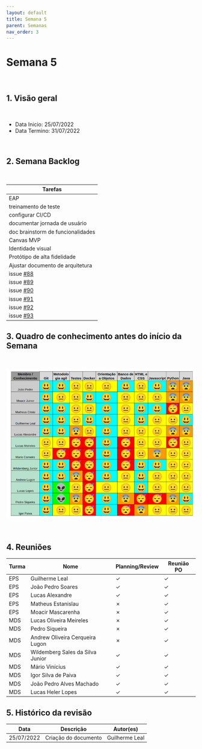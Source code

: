 ```yaml
---
layout: default
title: Semana 5
parent: Semanas
nav_order: 3
---
```


# Semana 5

<br>

## 1. Visão geral

<br>

- Data Inicio: 25/07/2022
- Data Termino: 31/07/2022

<br>

## 2. Semana Backlog

<br>

|Tarefas|
|--------|
|EAP|
|treinamento de teste|
|configurar CI/CD|
|documentar jornada de usuário|
|doc brainstorm de funcionalidades| 
|Canvas MVP| 
|Identidade visual| 
|Protótipo de alta fidelidade|
|Ajustar documento de arquitetura| 
|issue [#88](https://github.com/fga-eps-mds/2022-1-Sistema-de-Controle-de-Ordem-de-Servico-DOC/issues/88)| 
|issue [#89](https://github.com/fga-eps-mds/2022-1-Sistema-de-Controle-de-Ordem-de-Servico-DOC/issues/89)| 
|issue [#90](https://github.com/fga-eps-mds/2022-1-Sistema-de-Controle-de-Ordem-de-Servico-DOC/issues/90)| 
|issue [#91](https://github.com/fga-eps-mds/2022-1-Sistema-de-Controle-de-Ordem-de-Servico-DOC/issues/91)| 
|issue [#92](https://github.com/fga-eps-mds/2022-1-Sistema-de-Controle-de-Ordem-de-Servico-DOC/issues/92)| 
|issue [#93](https://github.com/fga-eps-mds/2022-1-Sistema-de-Controle-de-Ordem-de-Servico-DOC/issues/93)|

## 3. Quadro de conhecimento antes do início da Semana

<br>

![Quadro de conhecimento Semana ](../../assets/images/quadro_conhecimento-0.png)

<br>


## 4. Reuniões

|Turma|Nome|Planning/Review|Reunião PO|
|--|--|--|--|
|EPS|Guilherme Leal|&check;|&check;|
|EPS|João Pedro Soares|&check;|&check;|
|EPS|Lucas Alexandre|&check;|&check;|
|EPS|Matheus Estanislau|&cross;|&check;|
|EPS|Moacir Mascarenha|&cross;|&check;|
|MDS|Lucas Oliveira Meireles|&cross;|&check;|
|MDS|Pedro Siqueira|&cross;|&check;|
|MDS|Andrew Oliveira Cerqueira Lugon|&cross;|&check;|
|MDS|Wildemberg Sales da Silva Junior|&check;|&check;|
|MDS|Mário Vinícius|&check;|&check;|
|MDS|Igor Silva de Paiva|&check;|&check;|
|MDS|João Pedro Alves Machado|&check;|&check;|
|MDS|Lucas Heler Lopes|&check;|&check;|

## 5. Histórico da revisão

|**Data**|**Descrição**|**Autor(es)**|
|--------|-------------|-------------|
|25/07/2022|Criação do documento| Guilherme Leal |

